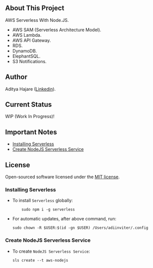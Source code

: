 ## About This Project
AWS Serverless With Node.JS.
- AWS SAM (Serverless Architecture Model).
- AWS Lambda.
- AWS API Gateway.
- RDS.
- DynamoDB.
- ElephantSQL.
- S3 Notifications.

## Author
Aditya Hajare ([Linkedin](https://in.linkedin.com/in/aditya-hajare)).

## Current Status
WIP (Work In Progress)!

## Important Notes
- [Installing Serverless](#installing-serverless)
- [Create NodeJS Serverless Service](#create-nodejs-serverless-service)

## License
Open-sourced software licensed under the [MIT license](http://opensource.org/licenses/MIT).

### Installing Serverless
- To install `Serverless` globally:
    ```
        sudo npm i -g serverless
    ```
- For automatic updates, after above command, run:
    ```
    sudo chown -R $USER:$(id -gn $USER) /Users/adiinviter/.config
    ```

### Create NodeJS Serverless Service
- To create `NodeJS Serverless Service`:
    ```
    sls create --t aws-nodejs
    ```